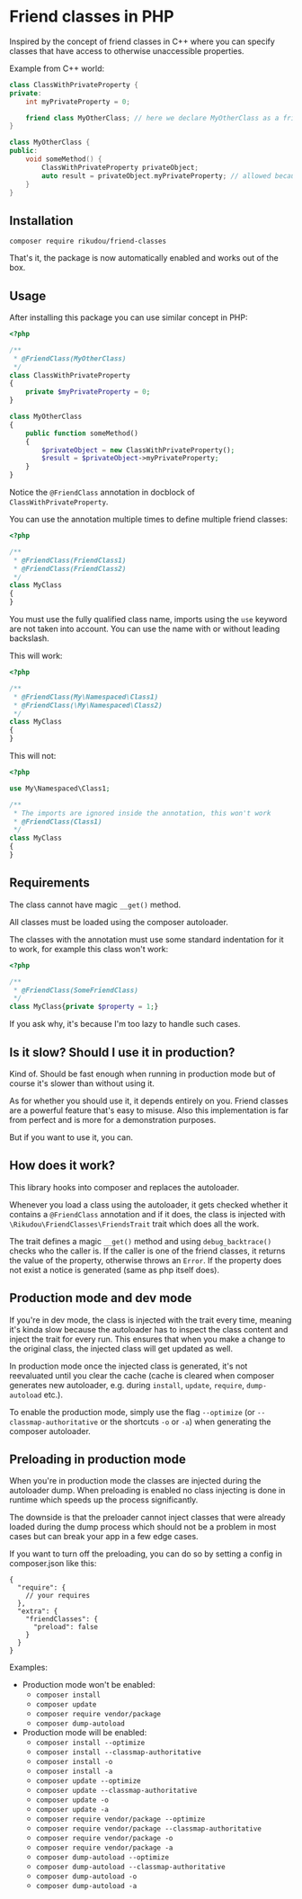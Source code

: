 # Friend classes in PHP

Inspired by the concept of friend classes in C++ where you can specify classes that have access
to otherwise unaccessible properties.

Example from C++ world:

```c++
class ClassWithPrivateProperty {
private:
    int myPrivateProperty = 0;

    friend class MyOtherClass; // here we declare MyOtherClass as a friend
}

class MyOtherClass {
public:
    void someMethod() {
        ClassWithPrivateProperty privateObject;
        auto result = privateObject.myPrivateProperty; // allowed because MyOtherClass is declared as a friend of ClassWithPrivateProperty
    }    
}
```

## Installation

`composer require rikudou/friend-classes`

That's it, the package is now automatically enabled and works out of the box.

## Usage

After installing this package you can use similar concept in PHP:

```php
<?php

/**
 * @FriendClass(MyOtherClass)
 */
class ClassWithPrivateProperty
{
    private $myPrivateProperty = 0;
}

class MyOtherClass
{
    public function someMethod()
    {
        $privateObject = new ClassWithPrivateProperty();
        $result = $privateObject->myPrivateProperty;
    }
}
```

Notice the `@FriendClass` annotation in docblock of `ClassWithPrivateProperty`.

You can use the annotation multiple times to define multiple friend classes:

```php
<?php

/**
 * @FriendClass(FriendClass1)
 * @FriendClass(FriendClass2)
 */
class MyClass
{
}
```

You must use the fully qualified class name, imports using the `use` keyword are not taken into account.
You can use the name with or without leading backslash.

This will work:

```php
<?php

/**
 * @FriendClass(My\Namespaced\Class1)
 * @FriendClass(\My\Namespaced\Class2)
 */
class MyClass
{
}
```

This will not:

```php
<?php

use My\Namespaced\Class1;

/**
 * The imports are ignored inside the annotation, this won't work
 * @FriendClass(Class1)
 */
class MyClass
{
}
```

## Requirements

The class cannot have magic `__get()` method.

All classes must be loaded using the composer autoloader.

The classes with the annotation must use some standard indentation for it to work, for example this class won't work:

```php
<?php

/**
 * @FriendClass(SomeFriendClass)
 */
class MyClass{private $property = 1;}
```

If you ask why, it's because I'm too lazy to handle such cases.

## Is it slow? Should I use it in production?

Kind of. Should be fast enough when running in production mode but of course it's slower than without using it.

As for whether you should use it, it depends entirely on you. Friend classes are a powerful feature that's easy
to misuse. Also this implementation is far from perfect and is more for a demonstration purposes.

But if you want to use it, you can.

## How does it work?

This library hooks into composer and replaces the autoloader.

Whenever you load a class using the autoloader, it gets checked whether it contains a `@FriendClass` annotation and if
it does, the class is injected with `\Rikudou\FriendClasses\FriendsTrait` trait which does all the work.

The trait defines a magic `__get()` method and using `debug_backtrace()` checks who the caller is. If the caller is
one of the friend classes, it returns the value of the property, otherwise throws an `Error`. If the property does not
exist a notice is generated (same as php itself does).

## Production mode and dev mode

If you're in dev mode, the class is injected with the trait every time, meaning it's kinda slow because the autoloader
has to inspect the class content and inject the trait for every run. This ensures that when you make a change to
the original class, the injected class will get updated as well.

In production mode once the injected class is generated, it's not reevaluated until you clear the cache (cache is
cleared when composer generates new autoloader, e.g. during `install`, `update`, `require`, `dump-autoload` etc.).

To enable the production mode, simply use the flag `--optimize` (or `--classmap-authoritative` or the shortcuts
`-o` or `-a`) when generating the composer autoloader.

## Preloading in production mode

When you're in production mode the classes are injected during the autoloader dump. When preloading is enabled
no class injecting is done in runtime which speeds up the process significantly.

The downside is that the preloader cannot inject classes that were already loaded during the dump process which should
not be a problem in most cases but can break your app in a few edge cases.

If you want to turn off the preloading, you can do so by setting a config in composer.json like this:

```json5
{
  "require": {
    // your requires
  },
  "extra": {
    "friendClasses": {
      "preload": false
    }
  }
}
```

Examples:

- Production mode won't be enabled:
    - `composer install`
    - `composer update`
    - `composer require vendor/package`
    - `composer dump-autoload`
- Production mode will be enabled:
    - `composer install --optimize`
    - `composer install --classmap-authoritative`
    - `composer install -o`
    - `composer install -a`
    - `composer update --optimize`
    - `composer update --classmap-authoritative`
    - `composer update -o`
    - `composer update -a`
    - `composer require vendor/package --optimize`
    - `composer require vendor/package --classmap-authoritative`
    - `composer require vendor/package -o`
    - `composer require vendor/package -a`
    - `composer dump-autoload --optimize`
    - `composer dump-autoload --classmap-authoritative`
    - `composer dump-autoload -o`
    - `composer dump-autoload -a`
    
